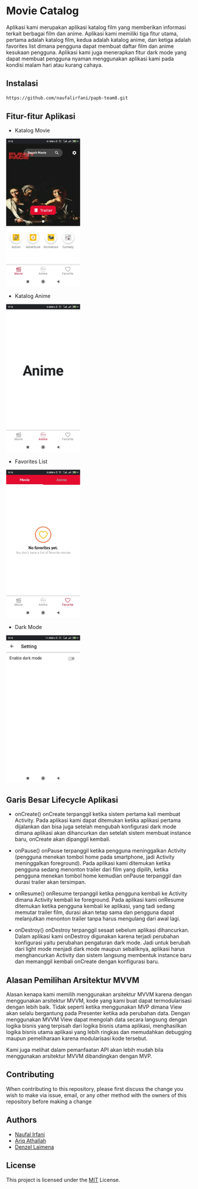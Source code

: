 # Movie Catalog
Aplikasi kami merupakan aplikasi katalog film yang memberikan informasi terkait berbagai film dan anime. Aplikasi kami memiliki tiga fitur utama, pertama adalah katalog film, kedua adalah katalog anime, dan ketiga adalah favorites list dimana pengguna dapat membuat daftar film dan anime kesukaan pengguna. Aplikasi kami juga menerapkan fitur dark mode yang dapat membuat pengguna nyaman menggunakan aplikasi kami pada kondisi malam hari atau kurang cahaya.
## Instalasi
```bash
https://github.com/naufalirfani/papb-team8.git
```

## Fitur-fitur Aplikasi
- Katalog Movie
<img src="Screenshots/movie.jpg" width="200">

- Katalog Anime
<img src="Screenshots/anime.jpg" width="200">

- Favorites List
<img src="Screenshots/fav.jpg" width="200">

- Dark Mode
<img src="Screenshots/darkSett.jpg" width="200">

## Garis Besar Lifecycle Aplikasi
- onCreate()
onCreate terpanggil ketika sistem pertama kali membuat Activity. Pada aplikasi kami dapat ditemukan ketika aplikasi pertama dijalankan dan bisa juga setelah mengubah konfigurasi dark mode dimana aplikasi akan dihancurkan dan setelah sistem membuat instance baru, onCreate akan dipanggil kembali. 
- onPause()
onPause terpanggil ketika pengguna meninggalkan Activity (pengguna menekan tombol home pada smartphone, jadi Activity meninggalkan foreground). Pada aplikasi kami ditemukan ketika pengguna sedang menonton trailer dari film yang dipilih, ketika pengguna menekan tombol home kemudian onPause terpanggil dan durasi trailer akan tersimpan.
- onResume()
onResume terpanggil ketika pengguna kembali ke Activity dimana Activity kembali ke foreground. Pada aplikasi kami onResume ditemukan ketika pengguna kembali ke aplikasi, yang tadi sedang memutar trailer film, durasi akan tetap sama dan pengguna dapat melanjutkan menonton trailer tanpa harus mengulang dari awal lagi.

- onDestroy()
onDestroy terpanggil sesaat sebelum aplikasi dihancurkan. Dalam aplikasi kami onDestroy digunakan karena terjadi perubahan konfigurasi yaitu perubahan pengaturan dark mode. Jadi untuk berubah dari light mode menjadi dark mode maupun sebaliknya, aplikasi harus menghancurkan Activity dan sistem langsung membentuk instance baru dan memanggil kembali onCreate dengan konfigurasi baru.

## Alasan Pemilihan Arsitektur MVVM
Alasan kenapa kami memilih menggunakan arsitektur MVVM karena dengan menggunakan arsitektur MVVM, kode yang kami buat dapat termodularisasi dengan lebih baik. Tidak seperti ketika menggunakan MVP dimana View akan selalu bergantung pada Presenter ketika ada perubahan data. Dengan menggunakan MVVM View dapat mengolah data secara langsung dengan logika bisnis yang terpisah dari logika bisnis utama aplikasi, menghasilkan logika bisnis utama aplikasi yang lebih ringkas dan memudahkan debugging maupun pemeliharaan karena modularisasi kode tersebut.

Kami juga melihat dalam pemanfaatan API akan lebih mudah bila menggunakan arsitektur MVVM dibandingkan dengan MVP.


## Contributing
When contributing to this repository, please first discuss the change you wish to make via issue, email, or any other method with the owners of this repository before making a change

## Authors
- [Naufal Irfani](https://github.com/naufalirfani)
- [Ariq Athallah](https://github.com/ariqathallah)
- [Denzel Laimena](https://github.com/denzellaimena)

## License
This project is licensed under the [MIT](https://choosealicense.com/licenses/mit/) License.
